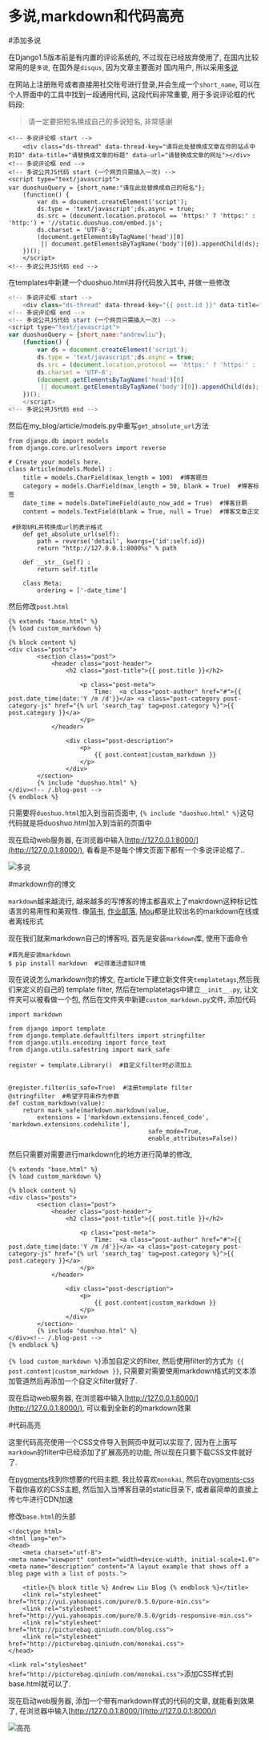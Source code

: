 # 多说,markdown和代码高亮

#添加多说


在Django1.5版本前是有内置的评论系统的, 不过现在已经放弃使用了, 在国内比较常用的是`多说`, 在国外是`disqus`, 因为文章主要面对
国内用户, 所以采用[多说](http://duoshuo.com/)


在网站上注册账号或者直接用社交账号进行登录,并会生成一个`short_name`, 可以在个人界面中的工具中找到一段通用代码, 这段代码非常重要, 用于多说评论框的代码段:


>  请一定要把短名换成自己的多说短名, 非常感谢

```
<!-- 多说评论框 start -->
    <div class="ds-thread" data-thread-key="请将此处替换成文章在你的站点中的ID" data-title="请替换成文章的标题" data-url="请替换成文章的网址"></div>
<!-- 多说评论框 end -->
<!-- 多说公共JS代码 start (一个网页只需插入一次) -->
<script type="text/javascript">
var duoshuoQuery = {short_name:"请在此处替换成自己的短名"};
    (function() {
        var ds = document.createElement('script');
        ds.type = 'text/javascript';ds.async = true;
        ds.src = (document.location.protocol == 'https:' ? 'https:' : 'http:') + '//static.duoshuo.com/embed.js';
        ds.charset = 'UTF-8';
        (document.getElementsByTagName('head')[0] 
         || document.getElementsByTagName('body')[0]).appendChild(ds);
    })();
    </script>
<!-- 多说公共JS代码 end -->
```

在templates中新建一个duoshuo.html并将代码放入其中, 并做一些修改

```js
<!-- 多说评论框 start -->
    <div class="ds-thread" data-thread-key="{{ post.id }}" data-title="{{ post.title }}" data-url="{{ post.get_absolute_url }}"></div>
<!-- 多说评论框 end -->
<!-- 多说公共JS代码 start (一个网页只需插入一次) -->
<script type="text/javascript">
var duoshuoQuery = {short_name:"andrewliu"};
    (function() {
        var ds = document.createElement('script');
        ds.type = 'text/javascript';ds.async = true;
        ds.src = (document.location.protocol == 'https:' ? 'https:' : 'http:') + '//static.duoshuo.com/embed.js';
        ds.charset = 'UTF-8';
        (document.getElementsByTagName('head')[0] 
         || document.getElementsByTagName('body')[0]).appendChild(ds);
    })();
    </script>
<!-- 多说公共JS代码 end -->
```

然后在my_blog/article/models.py中重写`get_absolute_url`方法

```
from django.db import models
from django.core.urlresolvers import reverse

# Create your models here.
class Article(models.Model) :
    title = models.CharField(max_length = 100)  #博客题目
    category = models.CharField(max_length = 50, blank = True)  #博客标签
    date_time = models.DateTimeField(auto_now_add = True)  #博客日期
    content = models.TextField(blank = True, null = True)  #博客文章正文

 #获取URL并转换成url的表示格式
    def get_absolute_url(self):
        path = reverse('detail', kwargs={'id':self.id})
        return "http://127.0.0.1:8000%s" % path

    def __str__(self) :
        return self.title

    class Meta:
        ordering = ['-date_time']
```

然后修改`post.html`

```
{% extends "base.html" %}
{% load custom_markdown %}

{% block content %}
<div class="posts">
        <section class="post">
            <header class="post-header">
                <h2 class="post-title">{{ post.title }}</h2>

                    <p class="post-meta">
                        Time:  <a class="post-author" href="#">{{ post.date_time|date:'Y /m /d'}}</a> <a class="post-category post-category-js" href="{% url 'search_tag' tag=post.category %}">{{ post.category }}</a>
                    </p>
            </header>

                <div class="post-description">
                    <p>
                        {{ post.content|custom_markdown }}
                    </p>
                </div>
        </section>
        {% include "duoshuo.html" %}
</div><!-- /.blog-post -->
{% endblock %}     
```

只需要将`duoshuo.html`加入到当前页面中, 
`{% include "duoshuo.html" %}`这句代码就是将duoshuo.html加入到当前的页面中

现在启动web服务器, 在浏览器中输入[http://127.0.0.1:8000/](http://127.0.0.1:8000/), 看看是不是每个博文页面下都有一个多说评论框了..


![多说](http://picturebag.qiniudn.com/Snip20141229_3.png)




#markdown你的博文



`markdown`越来越流行, 越来越多的写博客的博主都喜欢上了makrdown这种标记性语言的易用性和美观性.  像[简书](http://www.jianshu.com/), [作业部落](https://www.zybuluo.com/
), [Mou](http://25.io/mou/)都是比较出名的markdown在线或者离线形式

现在我们就来markdown自己的博客吗, 首先是安装`markdown`库,
使用下面命令

```
#首先是安装markdown
$ pip install markdown  #记得激活虚拟环境
```

现在说说怎么markdown你的博文, 在article下建立新文件夹`templatetags`,然后我们来定义的自己的 template filter, 然后在templatetags中建立`__init__.py`, 让文件夹可以被看做一个包, 然后在文件夹中新建`custom_markdown.py`文件, 添加代码

```
import markdown

from django import template
from django.template.defaultfilters import stringfilter
from django.utils.encoding import force_text
from django.utils.safestring import mark_safe

register = template.Library()  #自定义filter时必须加上


@register.filter(is_safe=True)  #注册template filter
@stringfilter  #希望字符串作为参数
def custom_markdown(value):
    return mark_safe(markdown.markdown(value,
        extensions = ['markdown.extensions.fenced_code', 'markdown.extensions.codehilite'],
                                       safe_mode=True,
                                       enable_attributes=False))
```

然后只需要对需要进行markdown化的地方进行简单的修改, 

```
{% extends "base.html" %}
{% load custom_markdown %}

{% block content %}
<div class="posts">
        <section class="post">
            <header class="post-header">
                <h2 class="post-title">{{ post.title }}</h2>

                    <p class="post-meta">
                        Time:  <a class="post-author" href="#">{{ post.date_time|date:'Y /m /d'}}</a> <a class="post-category post-category-js" href="{% url 'search_tag' tag=post.category %}">{{ post.category }}</a>
                    </p>
            </header>

                <div class="post-description">
                    <p>
                        {{ post.content|custom_markdown }}
                    </p>
                </div>
        </section>
        {% include "duoshuo.html" %}
</div><!-- /.blog-post -->
{% endblock %}     
```

`{% load custom_markdown %}`添加自定义的filter, 然后使用filter的方式为` {{ post.content|custom_markdown }}`, 只需要对需要使用markdown格式的文本添加管道然后再添加一个自定义filter就好了.


现在启动web服务器, 在浏览器中输入[http://127.0.0.1:8000/](http://127.0.0.1:8000/), 可以看到全新的的markdown效果


#代码高亮


这里代码高亮使用一个CSS文件导入到网页中就可以实现了, 因为在上面写`markdown`的filter中已经添加了扩展高亮的功能, 所以现在只要下载CSS文件就好了.

在[pygments](http://pygments.org/demo/440022/?style=paraiso-light_)找到你想要的代码主题, 我比较喜欢`monokai`, 然后在[pygments-css](https://github.com/richleland/pygments-css)下载你喜欢的CSS主题, 然后加入当博客目录的static目录下, 或者最简单的直接上传七牛进行CDN加速

修改`base.html`的头部

```
<!doctype html>
<html lang="en">
<head>
    <meta charset="utf-8">
<meta name="viewport" content="width=device-width, initial-scale=1.0">
<meta name="description" content="A layout example that shows off a blog page with a list of posts.">

    <title>{% block title %} Andrew Liu Blog {% endblock %}</title>
    <link rel="stylesheet" href="http://yui.yahooapis.com/pure/0.5.0/pure-min.css">
    <link rel="stylesheet" href="http://yui.yahooapis.com/pure/0.5.0/grids-responsive-min.css">
    <link rel="stylesheet" href="http://picturebag.qiniudn.com/blog.css">
    <link rel="stylesheet" href="http://picturebag.qiniudn.com/monokai.css">
</head>
```


`<link rel="stylesheet" href="http://picturebag.qiniudn.com/monokai.css">`添加CSS样式到base.html就可以了.

现在启动web服务器, 添加一个带有markdown样式的代码的文章, 就能看到效果了, 在浏览器中输入[http://127.0.0.1:8000/](http://127.0.0.1:8000/)


![高亮](http://picturebag.qiniudn.com/Snip20141229_4.png)

